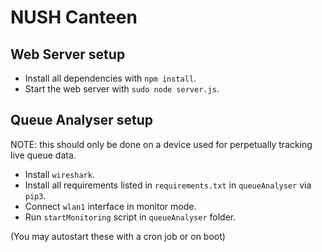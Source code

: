 # NUSH Canteen


## Web Server setup

- Install all dependencies with `npm install`.
- Start the web server with `sudo node server.js`.

## Queue Analyser setup

NOTE: this should only be done on a device used for perpetually tracking live queue data.

- Install `wireshark`.
- Install all requirements listed in `requirements.txt` in `queueAnalyser` via `pip3`.
- Connect `wlan1` interface in monitor mode.
- Run `startMonitoring` script in `queueAnalyser` folder.

(You may autostart these with a cron job or on boot)

